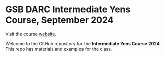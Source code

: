 # GSB DARC Intermediate Yens Course, September 2024

Visit the course <a href="https://gsbdarc.github.io/intermediate_yens_2024" target="_blank">website</a>.

Welcome to the GitHub repository for the **Intermediate Yens Course 2024**. This repo has materials and examples for the class. 

